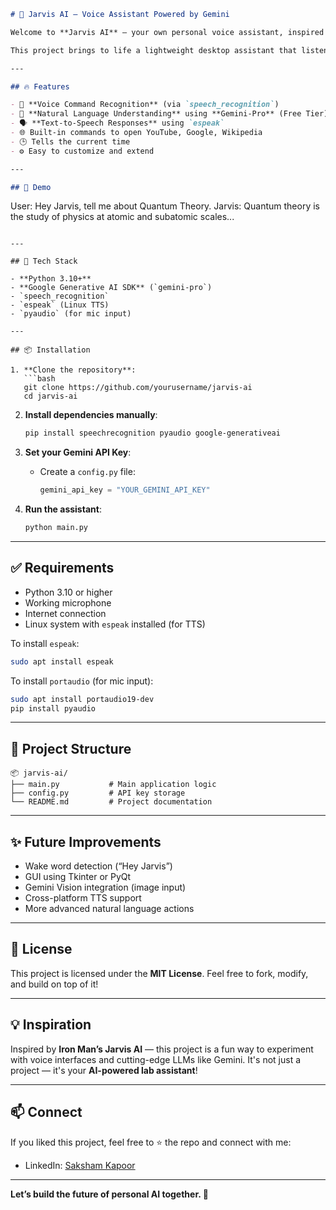 
```markdown
# 🤖 Jarvis AI — Voice Assistant Powered by Gemini

Welcome to **Jarvis AI** — your own personal voice assistant, inspired by Tony Stark's **Iron Man** universe!

This project brings to life a lightweight desktop assistant that listens to your voice commands and responds intelligently using Google's **Gemini LLM** (Generative AI). From opening websites to answering your questions with natural language understanding — **Jarvis is here to help**.

---

## 🔥 Features

- 🎤 **Voice Command Recognition** (via `speech_recognition`)
- 🧠 **Natural Language Understanding** using **Gemini-Pro** (Free Tier)
- 🗣️ **Text-to-Speech Responses** using `espeak`
- 🌐 Built-in commands to open YouTube, Google, Wikipedia
- 🕒 Tells the current time
- ⚙️ Easy to customize and extend

---

## 🚀 Demo

```

User: Hey Jarvis, tell me about Quantum Theory.
Jarvis: Quantum theory is the study of physics at atomic and subatomic scales...

````

---

## 🧰 Tech Stack

- **Python 3.10+**
- **Google Generative AI SDK** (`gemini-pro`)
- `speech_recognition`
- `espeak` (Linux TTS)
- `pyaudio` (for mic input)

---

## 📦 Installation

1. **Clone the repository**:
   ```bash
   git clone https://github.com/yourusername/jarvis-ai
   cd jarvis-ai
````

2. **Install dependencies manually**:

   ```bash
   pip install speechrecognition pyaudio google-generativeai
   ```

3. **Set your Gemini API Key**:

   * Create a `config.py` file:

     ```python
     gemini_api_key = "YOUR_GEMINI_API_KEY"
     ```

4. **Run the assistant**:

   ```bash
   python main.py
   ```

---

## ✅ Requirements

* Python 3.10 or higher
* Working microphone
* Internet connection
* Linux system with `espeak` installed (for TTS)

To install `espeak`:

```bash
sudo apt install espeak
```

To install `portaudio` (for mic input):

```bash
sudo apt install portaudio19-dev
pip install pyaudio
```

---

## 📁 Project Structure

```
📦 jarvis-ai/
├── main.py           # Main application logic
├── config.py         # API key storage
└── README.md         # Project documentation
```

---

## ✨ Future Improvements

* Wake word detection (“Hey Jarvis”)
* GUI using Tkinter or PyQt
* Gemini Vision integration (image input)
* Cross-platform TTS support
* More advanced natural language actions

---

## 📜 License

This project is licensed under the **MIT License**.
Feel free to fork, modify, and build on top of it!

---

## 💡 Inspiration

Inspired by **Iron Man’s Jarvis AI** — this project is a fun way to experiment with voice interfaces and cutting-edge LLMs like Gemini. It's not just a project — it's your **AI-powered lab assistant**!

---

## 📫 Connect

If you liked this project, feel free to ⭐ the repo and connect with me:

* LinkedIn: [Saksham Kapoor](https://www.linkedin.com/in/saksham-kapoor-/)

---

**Let’s build the future of personal AI together. 🚀**

```
